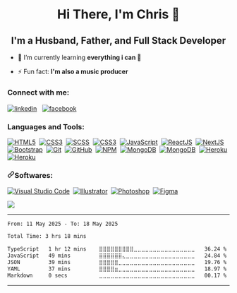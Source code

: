 <h1 align=center>Hi There, I'm Chris 👋</h1>
<h2 align=center>I'm a Husband, Father, and Full Stack Developer</h2>

- 🌱 I’m currently learning **everything i can 🤣**

- ⚡ Fun fact: **I'm also a music producer**


<h3 align="left">Connect with me:</h3>
<p align="left">
        <a href="https://linkedin.com/in/christophekirkoussis" target="_blank"><img align="center"
                        src="https://img.shields.io/badge/-Linkedin-0072b1?logo=linkedin&style=for-the-badge&logoColor=white&logoWidth=20"
                        alt="linkedin" target="_blank" style="max-width: 100%;" /></a>&nbsp;&nbsp;
        <a href="https://fb.com/chrisbaxx" target="_blank"><img align="center"
                        src="https://img.shields.io/badge/-facebook-4267B2?logo=facebook&style=for-the-badge&logoColor=white&logoWidth=20" alt="facebook" 
                        target="_blank" style="max-width: 100%;" /></a>&nbsp;&nbsp;
</p>

<h3 align="left">Languages and Tools:</h3>
<a target="_blank" rel="noopener noreferrer"
        href="https://img.shields.io/badge/-HTML5-05122A?logo=html5&style=for-the-badge"><img
                src="https://img.shields.io/badge/-HTML5-05122A?logo=html5&style=for-the-badge"
                alt="HTML5" data-canonical-src="https://img.shields.io/badge/-HTML5-05122A?logo=html5&style=for-the-badge"
                style="max-width: 100%;"></a>&nbsp;
<a target="_blank" rel="noopener noreferrer"
        href="https://img.shields.io/badge/-CSS3-05122A?logo=css3&style=for-the-badge&logoColor=blue"><img
                src="https://img.shields.io/badge/-CSS3-05122A?logo=css3&style=for-the-badge&logoColor=blue"
                alt="CSS3"
                data-canonical-src="https://img.shields.io/badge/-CSS-05122A?style=flat&amp;logo=CSS3&amp;logoColor=1572B6&logoColor=blue"
                style="max-width: 100%;"></a>&nbsp;
<a target="_blank" rel="noopener noreferrer"
        href="https://img.shields.io/badge/-SCSS-05122A?logo=sass&style=for-the-badge"><img
                src="https://img.shields.io/badge/-SCSS-05122A?logo=sass&style=for-the-badge"
                alt="SCSS" data-canonical-src="https://img.shields.io/badge/-SCSS-05122A?logo=sass&style=for-the-badge"
                style="max-width: 100%;"></a>&nbsp;
<a target="_blank" rel="noopener noreferrer"
        href="https://img.shields.io/badge/tailwindcss-05122A.svg?style=for-the-badge&logo=tailwind-css&logoColor=blue"><img
                src="https://img.shields.io/badge/tailwindcss-05122A.svg?style=for-the-badge&logo=tailwind-css&logoColor=blue"
                alt="CSS3"
                data-canonical-src="https://img.shields.io/badge/tailwindcss-05122A.svg?style=for-the-badge&logo=tailwind-css&logoColor=white"
                style="max-width: 100%;"></a>&nbsp;
<a target="_blank" rel="noopener noreferrer"
        href="https://img.shields.io/badge/-JavaScript-05122A?logo=javascript&style=for-the-badge"><img
                src="https://img.shields.io/badge/-JavaScript-05122A?logo=javascript&style=for-the-badge"
                alt="JavaScript"
                data-canonical-src="https://img.shields.io/badge/-JavaScript-05122A?logo=javascript&style=for-the-badge"
                style="max-width: 100%;"></a>&nbsp;
<a target="_blank" rel="noopener noreferrer"
        href="https://img.shields.io/badge/-REACTJS-05122A?logo=react&style=for-the-badge"><img
                src="https://img.shields.io/badge/-REACTJS-05122A?logo=react&style=for-the-badge"
                alt="ReactJS"
                data-canonical-src="https://img.shields.io/badge/-REACTJS-05122A?logo=react&style=for-the-badge"
                style="max-width: 100%;"></a>&nbsp;
<a target="_blank" rel="noopener noreferrer"
        href="https://img.shields.io/badge/NextJS-05122A?style=for-the-badge&logo=next.js&logoColor=white"><img
                src="https://img.shields.io/badge/NextJS-05122A?style=for-the-badge&logo=next.js&logoColor=white"
                alt="NextJS"
                data-canonical-src="https://img.shields.io/badge/NextJS-05122A?style=for-the-badge&logo=next.js&logoColor=white"
                style="max-width: 100%;"></a>&nbsp;<br>
<a target="_blank" rel="noopener noreferrer"
        href="https://img.shields.io/badge/-BootStrap-05122A?logo=bootstrap&style=for-the-badge"><img
                src="https://img.shields.io/badge/-BootStrap-05122A?logo=bootstrap&style=for-the-badge"
                alt="Bootstrap"
                data-canonical-src="https://img.shields.io/badge/-BootStrap-05122A?logo=bootstrap&style=for-the-badge"
                style="max-width: 100%;"></a>&nbsp;
<a target="_blank" rel="noopener noreferrer"
        href="https://img.shields.io/badge/-Git-05122A?logo=git&style=for-the-badge"><img
                src="https://img.shields.io/badge/-Git-05122A?logo=git&style=for-the-badge"
                alt="Git" data-canonical-src="https://img.shields.io/badge/-Git-05122A?logo=git&style=for-the-badge"
                style="max-width: 100%;"></a>&nbsp;
<a target="_blank" rel="noopener noreferrer"
        href="https://img.shields.io/badge/-Github-05122A?logo=github&style=for-the-badge"><img
                src="https://img.shields.io/badge/-Github-05122A?logo=github&style=for-the-badge"
                alt="GitHub" data-canonical-src="https://img.shields.io/badge/-Github-05122A?logo=github&style=for-the-badge"
                style="max-width: 100%;"></a>&nbsp;
<a target="_blank" rel="noopener noreferrer"
        href="https://img.shields.io/badge/-NPM-05122A?logo=npm&style=for-the-badge"><img
                src="https://img.shields.io/badge/-NPM-05122A?logo=npm&style=for-the-badge"
                alt="NPM" data-canonical-src="https://img.shields.io/badge/-NPM-05122A?logo=npm&style=for-the-badge"
                style="max-width: 100%;"></a>&nbsp;
<a target="_blank" rel="noopener noreferrer"
        href="https://img.shields.io/badge/-MongoDB-05122A?logo=mongodb&style=for-the-badge"><img
                src="https://img.shields.io/badge/-MongoDB-05122A?logo=mongodb&style=for-the-badge"
                alt="MongoDB"
                data-canonical-src="https://img.shields.io/badge/-MongoDB-05122A?logo=mongodb&style=for-the-badge"
                style="max-width: 100%;"></a>&nbsp;
<a target="_blank" rel="noopener noreferrer"
        href="https://img.shields.io/badge/-Firebase-05122A?logo=firebase&style=for-the-badge"><img
                src="https://img.shields.io/badge/-Firebase-05122A?logo=firebase&style=for-the-badge"
                alt="MongoDB"
                data-canonical-src="https://img.shields.io/badge/-Firebase-05122A?logo=firebase&style=for-the-badge"
                style="max-width: 100%;"></a>&nbsp;
<a target="_blank" rel="noopener noreferrer"
        href="https://img.shields.io/badge/-Heroku-05122A?logo=heroku&style=for-the-badge"><img
                src="https://img.shields.io/badge/-Heroku-05122A?logo=heroku&style=for-the-badge"
                alt="Heroku" data-canonical-src="https://img.shields.io/badge/-Heroku-05122A?logo=heroku&style=for-the-badge"
                style="max-width: 100%;"></a>&nbsp;
<a target="_blank" rel="noopener noreferrer"
        href="https://img.shields.io/badge/-Vercel-05122A?logo=vercel&style=for-the-badge"><img
                src="https://img.shields.io/badge/-vercel-05122A?logo=vercel&style=for-the-badge"
                alt="Heroku" data-canonical-src="https://img.shields.io/badge/-Vercel-05122A?logo=vercel&style=for-the-badge"
                style="max-width: 100%;"></a>&nbsp;

<h3 dir="auto"><a id="user-content-softwares" class="anchor" aria-hidden="true" href="#softwares"><svg
                        class="octicon octicon-link" viewBox="0 0 16 16" version="1.1" width="16" height="16"
                        aria-hidden="true">
                        <path fill-rule="evenodd"
                                d="M7.775 3.275a.75.75 0 001.06 1.06l1.25-1.25a2 2 0 112.83 2.83l-2.5 2.5a2 2 0 01-2.83 0 .75.75 0 00-1.06 1.06 3.5 3.5 0 004.95 0l2.5-2.5a3.5 3.5 0 00-4.95-4.95l-1.25 1.25zm-4.69 9.64a2 2 0 010-2.83l2.5-2.5a2 2 0 012.83 0 .75.75 0 001.06-1.06 3.5 3.5 0 00-4.95 0l-2.5 2.5a3.5 3.5 0 004.95 4.95l1.25-1.25a.75.75 0 00-1.06-1.06l-1.25 1.25a2 2 0 01-2.83 0z">
                        </path>
                </svg></a>Softwares:</h3>
<p dir="auto"><a target="_blank" rel="noopener noreferrer"
                href="https://img.shields.io/badge/-Visual%20Studio%20Code-05122A?logo=visualstudiocode&style=for-the-badge&logoColor=blue"><img
                        src="https://img.shields.io/badge/-Visual%20Studio%20Code-05122A?logo=visualstudiocode&style=for-the-badge&logoColor=blue"
                        alt="Visual Studio Code"
                        data-canonical-src="https://img.shields.io/badge/-Visual%20Studio%20Code-05122A?logo=visualstudiocode&style=for-the-badge&logoColor=blue"
                        style="max-width: 100%;"></a>&nbsp;
        <a target="_blank" rel="noopener noreferrer"
                href="https://img.shields.io/badge/-Illustrator-05122A?logo=adobeillustrator&style=for-the-badge"><img
                        src="https://img.shields.io/badge/-Illustrator-05122A?logo=adobeillustrator&style=for-the-badge"
                        alt="Illustrator"
                        data-canonical-src="https://img.shields.io/badge/-Illustrator-05122A?logo=adobeillustrator&style=for-the-badge"
                        style="max-width: 100%;"></a>&nbsp;
        <a target="_blank" rel="noopener noreferrer"
                href="https://img.shields.io/badge/-Photoshop-05122A?logo=adobephotoshop&style=for-the-badge"><img
                        src="https://img.shields.io/badge/-Photoshop-05122A?logo=adobephotoshop&style=for-the-badge"
                        alt="Photoshop"
                        data-canonical-src="https://img.shields.io/badge/-Photoshop-05122A?logo=adobephotoshop&style=for-the-badge"
                        style="max-width: 100%;"></a>&nbsp;
        <a target="_blank" rel="noopener noreferrer"
                href="https://img.shields.io/badge/-Figma-05122A?logo=figma&style=for-the-badge"><img
                        src="https://img.shields.io/badge/-Figma-05122A?logo=figma&style=for-the-badge"
                        alt="Figma"
                        data-canonical-src="https://img.shields.io/badge/-Figma-05122A?logo=figma&style=for-the-badge"
                        style="max-width: 100%;"></a>
        <br></p> 
<img src="https://komarev.com/ghpvc/?username=evrohq&style=for-the-badge&color=blueviolet">
        
<hr>
</hr>

<!--START_SECTION:waka-->

```txt
From: 11 May 2025 - To: 18 May 2025

Total Time: 3 hrs 18 mins

TypeScript   1 hr 12 mins    ⣿⣿⣿⣿⣿⣿⣿⣿⣿⣀⣀⣀⣀⣀⣀⣀⣀⣀⣀⣀⣀⣀⣀⣀⣀   36.24 %
JavaScript   49 mins         ⣿⣿⣿⣿⣿⣿⣄⣀⣀⣀⣀⣀⣀⣀⣀⣀⣀⣀⣀⣀⣀⣀⣀⣀⣀   24.84 %
JSON         39 mins         ⣿⣿⣿⣿⣿⣀⣀⣀⣀⣀⣀⣀⣀⣀⣀⣀⣀⣀⣀⣀⣀⣀⣀⣀⣀   19.76 %
YAML         37 mins         ⣿⣿⣿⣿⣶⣀⣀⣀⣀⣀⣀⣀⣀⣀⣀⣀⣀⣀⣀⣀⣀⣀⣀⣀⣀   18.97 %
Markdown     0 secs          ⣀⣀⣀⣀⣀⣀⣀⣀⣀⣀⣀⣀⣀⣀⣀⣀⣀⣀⣀⣀⣀⣀⣀⣀⣀   00.17 %
```

<!--END_SECTION:waka-->
<hr>
